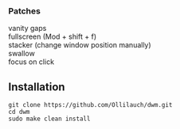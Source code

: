 ### Patches
vanity gaps\
fullscreen (Mod + shift + f)\
stacker (change window position manually)\
swallow\
focus on click

Installation
---
```
git clone https://github.com/Ollilauch/dwm.git
cd dwm
sudo make clean install
```

